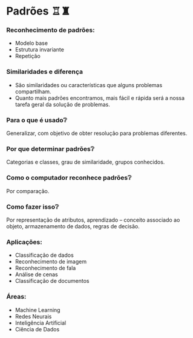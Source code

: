 # Padrões ♖♜

### Reconhecimento de padrões:

- Modelo base
- Estrutura invariante
- Repetição

### Similaridades e diferença
- São similaridades ou características que alguns problemas compartilham.
- Quanto mais padrões encontramos, mais fácil e rápida será a nossa tarefa geral da solução de problemas.

### Para o que é usado❔

Generalizar, com objetivo de obter resolução para problemas diferentes.

### Por que determinar padrões❔

Categorias e classes, grau de similaridade, grupos conhecidos.

### Como o computador reconhece padrões❔
Por comparação.

### Como fazer isso❔

Por representação de atributos, aprendizado – conceito associado ao objeto, armazenamento de dados, regras de decisão.

### Aplicações:

- Classificação de dados
- Reconhecimento de imagem
- Reconhecimento de fala
- Análise de cenas
- Classificação de documentos

### Áreas:

- Machine Learning
- Redes Neurais
- Inteligência Artificial
- Ciência de Dados
